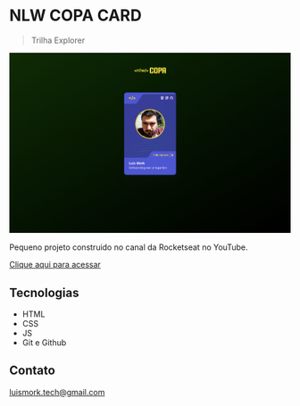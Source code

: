 # NLW COPA CARD 
> Trilha Explorer

![preview](./.github/preview.png)

Pequeno projeto construido no canal da Rocketseat no YouTube.

[Clique aqui para acessar](https://luismork.github.io/nlw-copa-card/)

## Tecnologias

- HTML
- CSS
- JS
- Git e Github

## Contato

luismork.tech@gmail.com